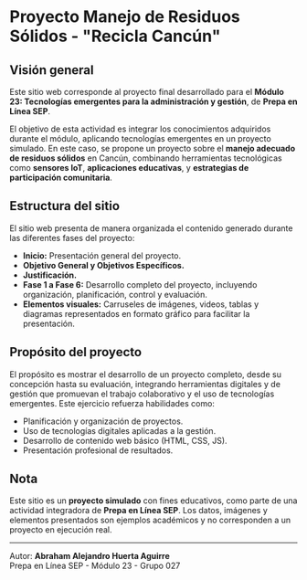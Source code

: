 # Proyecto Manejo de Residuos Sólidos - "Recicla Cancún"

## Visión general

Este sitio web corresponde al proyecto final desarrollado para el **Módulo 23: Tecnologías emergentes para la administración y gestión**, de **Prepa en Línea SEP**.

El objetivo de esta actividad es integrar los conocimientos adquiridos durante el módulo, aplicando tecnologías emergentes en un proyecto simulado. En este caso, se propone un proyecto sobre el **manejo adecuado de residuos sólidos** en Cancún, combinando herramientas tecnológicas como **sensores IoT**, **aplicaciones educativas**, y **estrategias de participación comunitaria**.

## Estructura del sitio

El sitio web presenta de manera organizada el contenido generado durante las diferentes fases del proyecto:

- **Inicio:** Presentación general del proyecto.
- **Objetivo General y Objetivos Específicos.**
- **Justificación.**
- **Fase 1 a Fase 6:** Desarrollo completo del proyecto, incluyendo organización, planificación, control y evaluación.
- **Elementos visuales:** Carruseles de imágenes, videos, tablas y diagramas representados en formato gráfico para facilitar la presentación.

## Propósito del proyecto

El propósito es mostrar el desarrollo de un proyecto completo, desde su concepción hasta su evaluación, integrando herramientas digitales y de gestión que promuevan el trabajo colaborativo y el uso de tecnologías emergentes. Este ejercicio refuerza habilidades como:

- Planificación y organización de proyectos.
- Uso de tecnologías digitales aplicadas a la gestión.
- Desarrollo de contenido web básico (HTML, CSS, JS).
- Presentación profesional de resultados.

## Nota

Este sitio es un **proyecto simulado** con fines educativos, como parte de una actividad integradora de **Prepa en Línea SEP**. Los datos, imágenes y elementos presentados son ejemplos académicos y no corresponden a un proyecto en ejecución real.

---

Autor: **Abraham Alejandro Huerta Aguirre**  
Prepa en Línea SEP - Módulo 23 - Grupo 027
